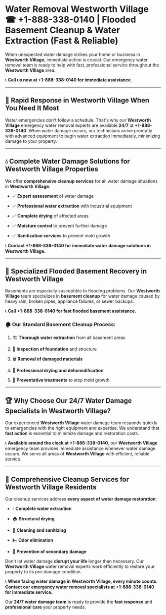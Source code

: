 # Water Removal Westworth Village ☎ +1-888-338-0140 | Flooded Basement Cleanup & Water Extraction (Fast & Reliable)

When unexpected water damage strikes your home or business in **Westworth Village**, immediate action is crucial. Our emergency water removal team is ready to help with fast, professional service throughout the **Westworth Village** area. 

📞 **Call us now at +1-888-338-0140 for immediate assistance.**
---
## 🚀 Rapid Response in Westworth Village When You Need It Most
Water emergencies don't follow a schedule. That's why our **Westworth Village** emergency water removal experts are available **24/7** at **+1-888-338-0140**. When water damage occurs, our technicians arrive promptly with advanced equipment to begin water extraction immediately, minimizing damage to your property.
---
## 💧 Complete Water Damage Solutions for Westworth Village Properties
We offer **comprehensive cleanup services** for all water damage situations in **Westworth Village**:
- ✅ **Expert assessment** of water damage  
- ✅ **Professional water extraction** with industrial equipment  
- ✅ **Complete drying** of affected areas  
- ✅ **Moisture control** to prevent further damage  
- ✅ **Sanitization services** to prevent mold growth  
📞 **Contact +1-888-338-0140 for immediate water damage solutions in Westworth Village.**
---
## 🌊 Specialized Flooded Basement Recovery in Westworth Village
Basements are especially susceptible to flooding problems. Our **Westworth Village** team specializes in **basement cleanup** for water damage caused by heavy rain, broken pipes, appliance failures, or sewer backups. 
📞 **Call +1-888-338-0140 for fast flooded basement assistance.**
### 🏚️ Our Standard Basement Cleanup Process:
1. 🏗️ **Thorough water extraction** from all basement areas  
2. 🔎 **Inspection of foundation** and structure  
3. 🗑️ **Removal of damaged materials**  
4. 💨 **Professional drying and dehumidification**  
5. 🚫 **Preventative treatments** to stop mold growth  
---
## 🏆 Why Choose Our 24/7 Water Damage Specialists in Westworth Village?
Our experienced **Westworth Village** water damage team responds quickly to emergencies with the right equipment and expertise. We understand that **fast action** is essential to minimize damage and restoration costs.
📞 **Available around the clock at +1-888-338-0140**, our **Westworth Village** emergency team provides immediate assistance whenever water damage occurs. We serve all areas of **Westworth Village** with efficient, reliable service.
---
## 🧹 Comprehensive Cleanup Services for Westworth Village Residents
Our cleanup services address **every aspect of water damage restoration**:
- 💧 **Complete water extraction**  
- 🏠 **Structural drying**  
- 🧼 **Cleaning and sanitizing**  
- 🌬️ **Odor elimination**  
- 🚫 **Prevention of secondary damage**  
Don't let water damage **disrupt your life** longer than necessary. Our **Westworth Village** water removal experts work efficiently to restore your property to its pre-damage condition.
📞 **When facing water damage in Westworth Village, every minute counts. Contact our emergency water removal specialists at +1-888-338-0140 for immediate service.**
Our **24/7 water damage team** is ready to provide the **fast response** and **professional care** your property needs.
